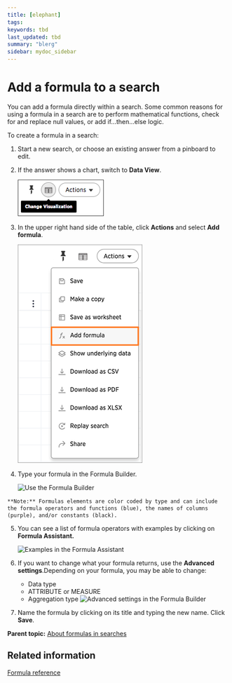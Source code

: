 ```yaml
---
title: [elephant]
tags: 
keywords: tbd
last_updated: tbd
summary: "blerg"
sidebar: mydoc_sidebar
---
```

# Add a formula to a search

You can add a formula directly within a search. Some common reasons for using a formula in a search are to perform mathematical functions, check for and replace null values, or add if...then...else logic.

To create a formula in a search:

1.   Start a new search, or choose an existing answer from a pinboard to edit. 
2.   If the answer shows a chart, switch to **Data View**. 

     ![](/pages/images/toggle_between_views.png "Switch to Data View") 

3.   In the upper right hand side of the table, click **Actions** and select **Add formula**. 

     ![](/pages/images/create_formula_in_answer.png "Create a new formula in an answer") 

4.   Type your formula in the Formula Builder. 

     ![](../../shared/conrefs//pages/images/formula_builder.png "Use the Formula Builder") 

    **Note:** Formulas elements are color coded by type and can include the formula operators and functions​ (blue), the names of columns (purple)​, and/or constants​ (black).

5.  You can see a list of formula operators with examples by clicking on **Formula Assistant.** 

    ![](../../shared/conrefs//pages/images/formula_assistant.png "Examples in the Formula Assistant")

6.  If you want to change what your formula returns, use the **Advanced settings**.Depending on your formula, you may be able to change:

    -   Data type
    -   ATTRIBUTE or MEASURE
    -   Aggregation type
    ![](../../shared/conrefs//pages/images/formula_advanced_settings.png "Advanced settings in the Formula Builder")

7. Name the formula by clicking on its title and typing the new name. Click **Save**. 

**Parent topic:** [About formulas in searches](../../pages/complex_searches/add_formula_to_search.html)

## Related information  


[Formula reference](../reference/formula_reference.html#)

